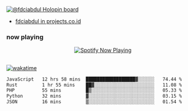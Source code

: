 [![@fdciabdul Holopin board](https://holopin.io/api/user/board?user=fdciabdul)](https://holopin.io/@fdciabdul)

- [fdciabdul in projects.co.id](https://projects.co.id/public/browse_users/view/496e26/fdciabdul)

### now playing 

<p align="center">
  <a href="https://open.spotify.com/user/31ljmyymhthokwewwcd6dsdmvprm" target="_blank"><img src="https://novatorem-psi-rosy.vercel.app/api/spotify" alt="Spotify Now Playing"/></a>
</p>

##

[![wakatime](https://wakatime.com/badge/user/87646243-158a-4241-a3cb-668e1fa2dbb8.svg)](https://wakatime.com/@87646243-158a-4241-a3cb-668e1fa2dbb8)
<!--START_SECTION:waka-->

```txt
JavaScript   12 hrs 58 mins  ██████████████████▓░░░░░░   74.44 %
Rust         1 hr 55 mins    ██▓░░░░░░░░░░░░░░░░░░░░░░   11.08 %
PHP          55 mins         █▒░░░░░░░░░░░░░░░░░░░░░░░   05.33 %
Python       32 mins         ▓░░░░░░░░░░░░░░░░░░░░░░░░   03.15 %
JSON         16 mins         ▒░░░░░░░░░░░░░░░░░░░░░░░░   01.54 %
```

<!--END_SECTION:waka-->

